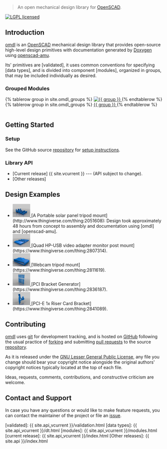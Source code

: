 > An open mechanical design library for [OpenSCAD].

[![LGPL licensed](https://img.shields.io/badge/license-LGPL-blue.svg?style=flat)](https://raw.githubusercontent.com/royasutton/omdl/master/lgpl-2.1.txt)


Introduction
------------

[omdl] is an [OpenSCAD] mechanical design library that provides
open-source high-level design primitives with documentation generated
by [Doxygen] using [openscad-amu].

Its' primitives are [validated], it uses common conventions for
specifying [data types], and is divided into component [modules],
organized in groups, that may be included individually as desired.


### Grouped Modules ###

<table>
  {% tablerow group in site.omdl_groups %}
    <a href="{{ site.api_vcurrent }}/group__{{ group }}.svg">
      <img src="{{ site.api_vcurrent }}/group__{{ group }}.svg"
        alt="{{ group }}" />
    </a>
  {% endtablerow %}
  {% tablerow group in site.omdl_groups %}
    <a href="{{ site.api_vcurrent }}/group__{{ group }}.html">
      {{ group }}
    </a>
  {% endtablerow %}
</table>


Getting Started
---------------


### Setup ###

See the GitHub source [repository] for [setup instructions].


### Library API ###

* [Current release] {{ site.vcurrent }} --- (API subject to change).
* [Other releases]


Design Examples
---------------

* <a href="examples/solar_mount.jpg">
    <img src="examples/solar_mount.jpg" alt="solar mount" height="42" />
  </a>
  [A Portable solar panel tripod mount](http://www.thingiverse.com/thing:2051608):
  Design took approximately 48 hours from concept to assembly and
  documentation using [omdl] and [openscad-amu].
* <a href="examples/hp_usb_vid.jpg">
    <img src="examples/hp_usb_vid.jpg" alt="solar mount" height="42" />
  </a>
  [Quad HP-USB video adapter monitor post mount](https://www.thingiverse.com/thing:2807314).
* <a href="examples/webcam_mount.jpg">
    <img src="examples/webcam_mount.jpg" alt="solar mount" height="42" />
  </a>
  [Webcam tripod mount](https://www.thingiverse.com/thing:2811619).
* <a href="examples/pci_bracket.jpg">
    <img src="examples/pci_bracket.jpg" alt="solar mount" height="42" />
  </a>
  [PCI Bracket Generator](https://www.thingiverse.com/thing:2836187).
* <a href="examples/pcie_riser.jpg">
    <img src="examples/pcie_riser.jpg" alt="solar mount" height="42" />
  </a>
  [PCI-E 1x Riser Card Bracket](https://www.thingiverse.com/thing:2841089).

Contributing
------------

[omdl] uses [git] for development tracking, and is hosted on [GitHub]
following the usual practice of [forking] and submitting [pull requests]
to the source [repository].

As it is released under the [GNU Lesser General Public License], any
file you change should bear your copyright notice alongside the
original authors' copyright notices typically located at the top of
each file.

Ideas, requests, comments, contributions, and constructive criticism
are welcome.


Contact and Support
-------------------

In case you have any questions or would like to make feature requests,
you can contact the maintainer of the project or file an [issue].


[validated]: {{ site.api_vcurrent }}/validation.html
[data types]: {{ site.api_vcurrent }}/dt.html
[modules]: {{ site.api_vcurrent }}/modules.html
[current release]: {{ site.api_vcurrent }}/index.html
[Other releases]: {{ site.api }}/index.html


[GNU Lesser General Public License]: https://www.gnu.org/licenses/lgpl.html

[omdl]: https://royasutton.github.io/omdl
[repository]: https://github.com/royasutton/omdl
[issue]: https://github.com/royasutton/omdl/issues

[setup instructions]: https://github.com/royasutton/omdl#setup

[openscad-amu]: https://royasutton.github.io/openscad-amu

[Doxygen]: http://www.stack.nl/~dimitri/doxygen/index.html
[Doxygen markups]: http://www.stack.nl/~dimitri/doxygen/manual/commands.html

[OpenSCAD]: http://www.openscad.org

[git]: http://git-scm.com
[GitHub]: http://github.com
[forking]: http://help.github.com/forking
[pull requests]: https://help.github.com/articles/about-pull-requests
